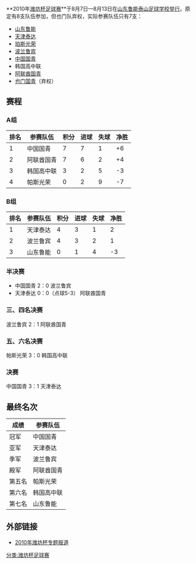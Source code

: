 **2010年[潍坊杯足球赛](../Page/潍坊杯足球赛.md "wikilink")**于8月7日—8月13日在[山东鲁能泰山足球学校举行](../Page/山东鲁能泰山足球学校.md "wikilink")。原定有8支队伍参加，但也门队弃权，实际参赛队伍只有7支：

  - [山东鲁能](../Page/山东鲁能.md "wikilink")
  - [天津泰达](../Page/天津泰达.md "wikilink")
  - [珀斯光荣](../Page/珀斯光荣足球俱乐部.md "wikilink")
  - [波兰鲁宾](../Page/鲁宾足球俱乐部.md "wikilink")
  - [中国国青](../Page/中国国家青年足球队.md "wikilink")
  - 韩国高中联
  - [阿联酋国青](../Page/阿联酋国家青年足球队.md "wikilink")
  - [也门国青](../Page/也门国家青年足球队.md "wikilink")（弃权）

## 赛程

### A组

| 排名 | 参赛队伍  | 积分 | 进球 | 失球 | 净胜  |
| -- | ----- | -- | -- | -- | --- |
| 1  | 中国国青  | 7  | 7  | 1  | \+6 |
| 2  | 阿联酋国青 | 7  | 6  | 2  | \+4 |
| 3  | 韩国高中联 | 3  | 2  | 5  | \-3 |
| 4  | 帕斯光荣  | 0  | 2  | 9  | \-7 |

### B组

| 排名 | 参赛队伍 | 积分 | 进球 | 失球 | 净胜  |
| -- | ---- | -- | -- | -- | --- |
| 1  | 天津泰达 | 4  | 3  | 1  | 2   |
| 2  | 波兰鲁宾 | 4  | 3  | 2  | 1   |
| 3  | 山东鲁能 | 0  | 1  | 4  | \-3 |

### 半决赛

  - 中国国青 2：0 波兰鲁宾
  - 天津泰达 0：0（点球5-3） 阿联酋国青

### 三、四名决赛

波兰鲁宾 2：1 阿联酋国青

### 五、六名决赛

帕斯光荣 3：0 韩国高中联

### 决赛

中国国青 3：1 天津泰达

## 最终名次

| 成绩  | 参赛队伍  |
| --- | ----- |
| 冠军  | 中国国青  |
| 亚军  | 天津泰达  |
| 季军  | 波兰鲁宾  |
| 殿军  | 阿联酋国青 |
| 第五名 | 帕斯光荣  |
| 第六名 | 韩国高中联 |
| 第七名 | 山东鲁能  |

## 外部链接

  - [2010年潍坊杯专题报道](https://web.archive.org/web/20100827003829/http://www.lnts.com.cn/summer_2010/wfb.asp)

[分类:潍坊杯足球赛](../Page/分类:潍坊杯足球赛.md "wikilink")